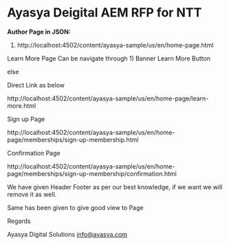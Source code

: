 # Ayasya Deigital AEM RFP for NTT


**Author Page in JSON:** 

1) http://localhost:4502/content/ayasya-sample/us/en/home-page.html

Learn More Page Can be navigate through 1) Banner Learn More Button

else

Direct Link as below

http://localhost:4502/content/ayasya-sample/us/en/home-page/learn-more.html

Sign up Page

http://localhost:4502/content/ayasya-sample/us/en/home-page/memberships/sign-up-membership.html

Confirmation Page

http://localhost:4502/content/ayasya-sample/us/en/home-page/memberships/sign-up-membership/confirmation.html

We have given Header Footer as per our best knowledge, if we want we will remove it as well. 

Same has been given to give good view to Page


Regards

Ayasya Digital Solutions
info@ayasya.com
